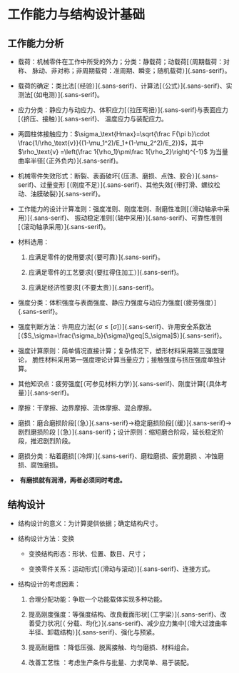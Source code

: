 工作能力与结构设计基础
======================

工作能力分析
------------

-   载荷：机械零件在工作中所受的外力；分类：静载荷；动载荷[（周期载荷：对称、
    脉动、非对称；非周期载荷：准周期、瞬变；随机载荷）]{.sans-serif}。

-   
    载荷的确定：类比法[（经验）]{.sans-serif}、计算法[（公式）]{.sans-serif}、实测法[（如电测）]{.sans-serif}。

-   应力分类：静应力与动应力、体积应力[（拉压弯扭）]{.sans-serif}与表面应力[（挤压、接触）]{.sans-serif}、
    温度应力与装配应力。

-    两圆柱体接触应力：$\sigma_\text{Hmax}=\sqrt{\frac F{\pi b}\cdot
        \frac{1/\rho_\text{v}}{(1-\mu_1^2)/E_1+(1-\mu_2^2)/E_2}}$，其中$\rho_\text{v}
        =\left(\frac 1{\rho_1}\pm\frac 1{\rho_2}\right)^{-1}$
    为当量曲率半径[（正外负内）]{.sans-serif}。

-   机械零件失效形式：断裂、表面破坏[（压溃、磨损、点蚀、胶合）]{.sans-serif}、过量变形
    [（刚度不足）]{.sans-serif}、其他失效[（带打滑、螺纹松动、油膜破裂）]{.sans-serif}。

-   工作能力的设计计算准则：强度准则、刚度准则、耐磨性准则[（滑动轴承中采用）]{.sans-serif}、
    振动稳定准则[（轴中采用）]{.sans-serif}、可靠性准则[（滚动轴承采用）]{.sans-serif}。

-   材料选用：

    1.  应满足零件的使用要求[（要可靠）]{.sans-serif}。

    2.  应满足零件的工艺要求[（要扛得住加工）]{.sans-serif}。

    3.  应满足经济性要求[（不要太贵）]{.sans-serif}。

-   强度分类：体积强度与表面强度、静应力强度与动应力强度[（疲劳强度）]{.sans-serif}。

-   强度判断方法：许用应力法[（$\sigma\leq[\sigma]$）]{.sans-serif}、许用安全系数法[（$S_\sigma=\frac{\sigma_b}{\sigma}\geq[S_\sigma]$）]{.sans-serif}。

-   
    强度计算原则：简单情况直接计算；复杂情况下，塑形材料采用第三强度理论，
    脆性材料采用第一强度理论计算当量应力；接触强度与挤压强度单独计算。

-   
    其他知识点：疲劳强度[（可参见材料力学）]{.sans-serif}、刚度计算[（具体考量）]{.sans-serif}。

-    摩擦：干摩擦、边界摩擦、流体摩擦、混合摩擦。

-   磨损：磨合磨损阶段[（急）]{.sans-serif}$\to$稳定磨损阶段[（缓）]{.sans-serif}$\to$剧烈磨损阶段
    [（急）]{.sans-serif}；设计原则：缩短磨合阶段，延长稳定阶段，推迟剧烈阶段。

-   磨损分类：粘着磨损[（冷焊）]{.sans-serif}、磨粒磨损、疲劳磨损
    、冲蚀磨损、腐蚀磨损。

-    **有磨损就有润滑，两者必须同时考虑。**

结构设计
--------

-   结构设计的意义：为计算提供依据；确定结构尺寸。

-   结构设计方法：变换

    -   变换结构形态：形状、位置、数目、尺寸；

    -   变换零件关系：运动形式[（滑动与滚动）]{.sans-serif}、连接方式。

-   结构设计的考虑因素：

    1.   合理分配功能：争取一个功能载体实现多种功能。

    2.  提高刚度强度：等强度结构、改良截面形状[（工字梁）]{.sans-serif}、改善受力状况[（
        分载、均化）]{.sans-serif}、减少应力集中[（增大过渡曲率半径、卸载结构）]{.sans-serif}、强化与预紧。

    3.  提高耐磨性 ：降低压强、脱离接触、均匀磨损、材料组合。

    4.  改善工艺性 ：考虑生产条件与批量、力求简单、易于装配。
